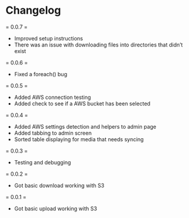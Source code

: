 # Changelog

= 0.0.7 =
* Improved setup instructions
* There was an issue with downloading files into directories that didn’t exist

= 0.0.6 =
* Fixed a foreach() bug

= 0.0.5 =
* Added AWS connection testing
* Added check to see if a AWS bucket has been selected

= 0.0.4 =
* Added AWS settings detection and helpers to admin page
* Added tabbing to admin screen
* Sorted table displaying for media that needs syncing

= 0.0.3 =
* Testing and debugging

= 0.0.2 =
* Got basic download working with S3

= 0.0.1 =
* Got basic upload working with S3
